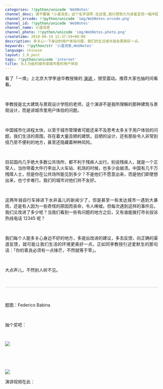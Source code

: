 ```yaml
---
categories: !!python/unicode 'WebNotes'
channel_desc: 请不要被「小道消息」这个名字误导.在这里,我只想努力为读者呈现一幅中国互联网的清明上河图.
channel_ercode: !!python/unicode 'img/WebNotes.ercode.png'
channel_id: !!python/unicode 'WebNotes'
channel_name: 小道消息
channel_photo: !!python/unicode 'img/WebNotes.photo.png'
createtime: 2018-06-19 12:37:59+00:00
description: 多关心一下身边的用户体验问题，我们的生活或许就会更美好一点。
keywords: !!python/str '小道消息,WebNotes'
language: chinese
layout: 1_0_post
tags: !!python/unicode 'internet'
title: 与人为敌的城市或城市里的用户体验
---
```

<div class="rich_media_content" id="js_content">
<p style="text-align: justify;">
         看了「一席」上北京大学李迪华教授做的
         <a href="https://mp.weixin.qq.com/s?__biz=MjM5NjYyMjM0MA==&amp;mid=2650876581&amp;idx=1&amp;sn=c9403f894a495d5f17337c29195778ee&amp;scene=21#wechat_redirect" target="_blank">
          演讲
         </a>
         ，很受震动。推荐大家也抽时间看看。
        </p>
<p style="text-align: justify;">
<br/>
</p>
<p style="text-align: justify;">
         李教授是北大建筑与景观设计学院的老师，这个演讲不是我所理解的那种建筑与景观设计，而是讲城市里用户体验的问题。
         <br/>
</p>
<p>
<br/>
</p>
<p style="text-align: justify;">
         中国城市化进程太快，以至于城市管理者可能还来不及思考太多关于用户体验的问题，我们生活的周围，存在着大量丑陋的建筑，丑陋的设计，还有那些令人非常别扭乃至不便利的地方，甚至还隐藏着种种风险。
        </p>
<p>
<br/>
</p>
<p style="text-align: justify;">
         目前国内几乎绝大多数公共场所，都不利于残疾人出行。别说残疾人，就是一个正常人，当你带着大件行李出入火车站、机场的时候，也多少会崩溃。中国有几千万残障人士，但是你在公共场所能见到多少？不是他们不愿意出来，而是他们即使想出来，也寸步难行。我们的城市对他们并不友好。
        </p>
<p>
<br/>
</p>
<p style="text-align: justify;">
         这两年骑自行车掉进下水井盖儿的新闻少了，但是甚至一些发达城市一遇到大暴雨，还是有人因为一些奇怪的原因而丧命，令人唏嘘。但每次遇到这样的事件后，我们又改进了多少呢？当我们看到一些有问题的地方之后，又有谁能拨打市长投诉热线电话 12345 呢？
        </p>
<p>
<br/>
</p>
<p style="text-align: justify;">
         我们每个人能多关心身边不好的地方，多提出改进的建议，多去反馈，向正确的渠道反馈，就可能让我们生活的环境更美好一点。正如同李教授引述爱默生的那句话：「你的善良必须有一点锋芒，不然就等于零」。
        </p>
<p style="white-space: normal;">
<br/>
</p>
<p style="white-space: normal;">
         大点声儿，不然别人听不见。
        </p>
<p style="white-space: normal;">
<br/>
</p>
<hr style="margin-top: 1em;margin-bottom: 1em;white-space: normal;max-width: 100%;font-family: Lato, Helvetica, Arial, freesans, clean, sans-serif;border-right-width: 0px;border-bottom-width: 0px;border-left-width: 0px;border-top-style: solid;border-top-color: rgb(234, 234, 234);height: 1px;color: rgb(51, 51, 51);font-size: 15px;box-sizing: border-box !important;word-wrap: break-word !important;"/>
<p style="white-space: normal;">
<br/>
</p>
<p>
         题图：Federico Babina
         <span style="-webkit-font-smoothing: antialiased;outline: none 0px;border: 0px;font-style: italic;font-variant-ligatures: normal;font-variant-numeric: inherit;font-variant-east-asian: inherit;font-stretch: inherit;line-height: inherit;">
</span>
</p>
<p>
<br/>
</p>
<p>
         抽个奖吧：
        </p>
<p>
<br/>
</p>
<p>
<img class="" data-copyright="0" data-ratio="1.9037037037037037" data-s="300,640" data-src="" data-type="jpeg" data-w="1080" src="{{ '/img/ow5rEn8QGlEtuhmg2jB8KPiaGAogZ4seUI3U5VR98Jx6YTNwXmFLSD7I8VIQ4w6hSVib0hPDxn8qSx6w4llHGcRg.jpeg' | prepend: site.img | replace: '//','/' }}" style=""/>
</p>
<p>
<br/>
</p>
<p>
<br/>
</p>
<p>
<img class="" data-copyright="0" data-ratio="1.3833333333333333" data-s="300,640" data-src="" data-type="png" data-w="900" src="{{ '/img/ow5rEn8QGlEtuhmg2jB8KPiaGAogZ4seUGdfiaZ7dGUMmDuWJLkMMjV6iadlG0FMciat7h6tQCFjlFoRhqAKRySF2Q.png' | prepend: site.img | replace: '//','/' }}" style=""/>
</p>
<p>
         演讲视频在此：
         <br/>
</p>
<p>
<br/>
</p>
<p>
<iframe allowfullscreen="" class="video_iframe" data-ratio="1.7666666666666666" data-src="https://v.qq.com/iframe/preview.html?vid=c06863ycdhw&amp;width=500&amp;height=375&amp;auto=0" data-vidtype="2" data-w="848" frameborder="0">
</iframe>
<br/>
</p>
<p>
<br/>
</p>
<p>
<br/>
</p>
</div>